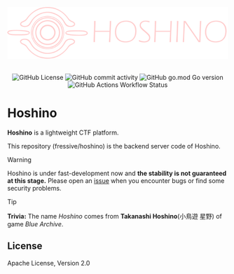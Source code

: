 <p align="center">
    <img src=".art/hoshino.svg" width=800/>
</p>


<p align="center">
    <br/>
    <img src="https://img.shields.io/github/license/fressive/hoshino" alt="GitHub License"/>
    <img src="https://img.shields.io/github/commit-activity/w/fressive/hoshino" alt="GitHub commit activity"/>
    <img src="https://img.shields.io/github/go-mod/go-version/fressive/hoshino" alt="GitHub go.mod Go version"/>
    <img src="https://img.shields.io/github/actions/workflow/status/fressive/hoshino/go.yml" alt="GitHub Actions Workflow Status"/>
</p>

# Hoshino

**Hoshino** is a lightweight CTF platform. 

This repository (fressive/hoshino) is the backend server code of Hoshino.


> [!WARNING]
>
> Hoshino is under fast-development now and **the stability is not guaranteed at this stage.**  Please open an [issue](https://github.com/fressive/hoshino-backend/issues/new/choose) when you encounter bugs or find some security problems.


> [!TIP]
>
> **Trivia:** The name *Hoshino* comes from **Takanashi Hoshino**(小鳥遊 星野) of game *Blue Archive*.

## License

Apache License, Version 2.0
